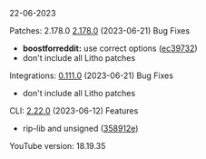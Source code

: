 22-06-2023

Patches: 2.178.0
  [2.178.0](https://github.com/revanced/revanced-patches/compare/v2.177.0...v2.178.0) (2023-06-21)
 Bug Fixes
* **boostforreddit:** use correct options ([ec39732](https://github.com/revanced/revanced-patches/commit/ec39732a05f7c4c3360b8ba42fe50fd60952e6ac))
* don't include all Litho patches
 
Integrations:   [0.111.0](https://github.com/revanced/revanced-integrations/compare/v0.110.0...v0.111.0) (2023-06-21)
 Bug Fixes
* don't include all Litho patches
 
CLI:   [2.22.0](https://github.com/j-hc/revanced-cli/compare/v2.21.3...v2.22.0) (2023-06-12)
 Features
* rip-lib and unsigned ([358912e](https://github.com/j-hc/revanced-cli/commit/358912e3e1dbfb1e96bdd9d4a098071ac945aca9))
 

YouTube version: 18.19.35
